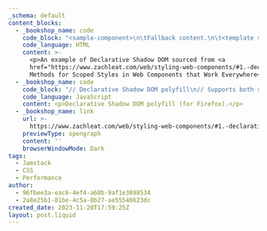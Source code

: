 ```yaml
---
_schema: default
content_blocks:
  - _bookshop_name: code
    code_block: "<sample-component>\n\tFallback content.\n\t<template shadowrootmode=\"open\">\n\t\tServer rendered Declarative Shadow DOM.\n\t\t<style>\n\t\t:host {\n\t\t\ttext-decoration: underline;\n\t\t\ttext-decoration-color: red;\n\t\t}\n\t\t</style>\n\t</template>\n</sample-component>"
    code_language: HTML
    content: >-
      <p>An example of Declarative Shadow DOM sourced from <a
      href="https://www.zachleat.com/web/styling-web-components/#1.-declarative-shadow-dom">3
      Methods for Scoped Styles in Web Components that Work Everywhere</a>.</p>
  - _bookshop_name: code
    code_block: "// Declarative Shadow DOM polyfill\n// Supports both streaming (shadowrootmode) and non-streaming (shadowroot)\nfunction polyfillDeclarativeShadowDom(node) {\n\tlet shadowroot = node.shadowRoot;\n\tif(!shadowroot) {\n\t\tlet tmpl = node.querySelector(\":scope > template:is([shadowrootmode], [shadowroot])\");\n\t\tif(tmpl) {\n\t\t\t// default mode is \"closed\"\n\t\t\tlet mode = tmpl.getAttribute(\"shadowrootmode\") || tmpl.getAttribute(\"shadowroot\") || \"closed\";\n\t\t\tshadowroot = node.attachShadow({ mode });\n\t\t\tshadowroot.appendChild(tmpl.content.cloneNode(true));\n\t\t}\n\t}\n}"
    code_language: JavaScript
    content: <p>Declarative Shadow DOM polyfill (for Firefox).</p>
  - _bookshop_name: link
    url: >-
      https://www.zachleat.com/web/styling-web-components/#1.-declarative-shadow-dom
    previewType: opengraph
    content: ''
    browserWindowMode: Dark
tags:
  - Jamstack
  - CSS
  - Performance
author:
  - 96fbee3a-eac6-4ef4-a60b-9af1e3698534
  - 2a8e25b1-81be-4c5a-8b27-ae55546623dc
created_date: 2023-11-20T17:59:25Z
layout: post.liquid
---
```

